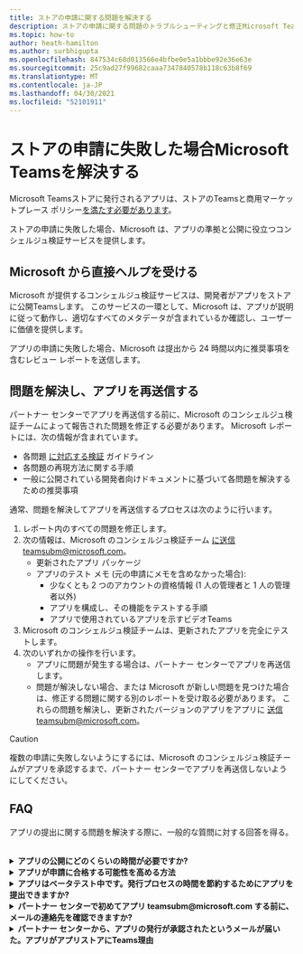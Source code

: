 ```yaml
---
title: ストアの申請に関する問題を解決する
description: ストアの申請に関する問題のトラブルシューティングと修正Microsoft Teams理解します。
ms.topic: how-to
author: heath-hamilton
ms.author: surbhigupta
ms.openlocfilehash: 847534c68d013566e4bfbe0e5a1bbbe92e36e63e
ms.sourcegitcommit: 25c9ad27f99682caaa7347840578b118c63b8f69
ms.translationtype: MT
ms.contentlocale: ja-JP
ms.lasthandoff: 04/30/2021
ms.locfileid: "52101911"
---
```

# <a name="resolve-issues-if-your-microsoft-teams-store-submission-fails"></a>ストアの申請に失敗した場合Microsoft Teamsを解決する

Microsoft Teamsストアに発行されるアプリは、ストアのTeamsと[](~/concepts/deploy-and-publish/appsource/prepare/teams-store-validation-guidelines.md)商用マーケットプレース ポリシー[を満たす必要があります](https://docs.microsoft.com/legal/marketplace/certification-policies)。

ストアの申請に失敗した場合、Microsoft は、アプリの準拠と公開に役立つコンシェルジュ検証サービスを提供します。

## <a name="get-help-directly-from-microsoft"></a>Microsoft から直接ヘルプを受ける

Microsoft が提供するコンシェルジュ検証サービスは、開発者がアプリをストアに公開Teamsします。 このサービスの一環として、Microsoft は、アプリが説明に従って動作し、適切なすべてのメタデータが含まれているか確認し、ユーザーに価値を提供します。

アプリの申請に失敗した場合、Microsoft は提出から 24 時間以内に推奨事項を含むレビュー レポートを送信します。

## <a name="resolve-issues-and-resubmit-your-app"></a>問題を解決し、アプリを再送信する

パートナー センターでアプリを再送信する前に、Microsoft のコンシェルジュ検証チームによって報告された問題を修正する必要があります。 Microsoft レポートには、次の情報が含まれています。

* 各問題 [に対応する検証](~/concepts/deploy-and-publish/appsource/prepare/teams-store-validation-guidelines.md) ガイドライン
* 各問題の再現方法に関する手順
* 一般に公開されている開発者向けドキュメントに基づいて各問題を解決するための推奨事項

通常、問題を解決してアプリを再送信するプロセスは次のように行います。

1. レポート内のすべての問題を修正します。
1. 次の情報は、Microsoft のコンシェルジュ検証チーム <a href="mailto:teamsubm@microsoft.com">に送信</a>teamsubm@microsoft.com。
   * 更新されたアプリ パッケージ
   * アプリのテスト メモ (元の申請にメモを含めなかった場合):
      * 少なくとも 2 つのアカウントの資格情報 (1 人の管理者と 1 人の管理者以外)
      * アプリを構成し、その機能をテストする手順
      * アプリで使用されているアプリを示すビデオTeams
1. Microsoft のコンシェルジュ検証チームは、更新されたアプリを完全にテストします。
1. 次のいずれかの操作を行います。
   * アプリに問題が発生する場合は、パートナー センターでアプリを再送信します。
   * 問題が解決しない場合、または Microsoft が新しい問題を見つけた場合は、修正する問題に関する別のレポートを受け取る必要があります。 これらの問題を解決し、更新されたバージョンのアプリをアプリに <a href="mailto:teamsubm@microsoft.com">送信</a>teamsubm@microsoft.com。

> [!CAUTION]
> 複数の申請に失敗しないようにするには、Microsoft のコンシェルジュ検証チームがアプリを承認するまで、パートナー センターでアプリを再送信しないようにしてください。

## <a name="faq"></a>FAQ

アプリの提出に関する問題を解決する際に、一般的な質問に対する回答を得る。

<br>

<details>

<summary><b>アプリの公開にどのくらいの時間が必要ですか?</b></summary>

ストアの申請に問題がない場合、アプリは 1 ~ 2 営業日以内に発行されます。 アプリが失敗した場合、Microsoft のチームが問題を解決するための推奨事項を提供します。 これらの修正を行い、更新されたアプリをそのチームに再送信すると、アプリを発行する準備ができているか、さらに作業が必要な場合は、24 時間以内に通知されます。

<br>

</details>

<details>

<summary><b>アプリが申請に合格する可能性を高める方法</b></summary>

次の手順を実行すると、申請が成功する可能性があります。

1. 設計ガイドラインに基づいて[Teamsを開発します](~/concepts/design/design-teams-app-overview.md)。
1. アプリがストア検証ガイドラインと Microsoft Teams[認定](~/concepts/deploy-and-publish/appsource/prepare/teams-store-validation-guidelines.md)ポリシーに準拠[している必要があります](https://docs.microsoft.com/legal/marketplace/certification-policies)。
1. アプリ検証ツールを使用してアプリ Microsoft Teams[をテストします](https://dev.teams.microsoft.com/appvalidation.html)。
1. [ストアの申請Teams準備します](~/concepts/deploy-and-publish/appsource/prepare/submission-checklist.md)。

<br>

</details>

<details>

<summary><b>アプリはベータテスト中です。発行プロセスの時間を節約するためにアプリを提出できますか?</b></summary>

いいえ。 Microsoft は、実稼働対応アプリのみを検証します。

<br>

</details>

<details>

<summary><b>パートナー センターで初めてアプリ teamsubm@microsoft.com する前に、メールの連絡先を確認できますか?</b></summary>

いいえ。 Microsoft は、パートナー センターで初めてアプリを提出するまで、アプリの検証を開始しない。

<br>

</details>

<details>

<summary><b>パートナー センターから、アプリの発行が承認されたというメールが届いた。アプリがアプリストアにTeams理由</b></summary>

アプリが承認されると、発行には通常、アプリの機能に応じて 1 ~ 2 営業日かかる場合があります。2 営業日以内にアプリが公開されていない場合は、アプリに問い<a href="mailto:teamsubm@microsoft.com">合わせて teamsubm@microsoft.com。</a>

<br>

</details>
